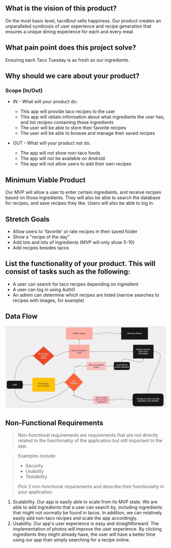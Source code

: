 ## What is the vision of this product?

On the most basic level, tacoBout sells happiness. Our product creates an unparalleled symbiosis of user experience and recipe generation that ensures a unique dining experience for each and every meal.

## What pain point does this project solve?

Ensuring each Taco Tuesday is as fresh as our ingredients. 

## Why should we care about your product?

### Scope (In/Out)

- IN - What will your product do:
  - This app will provide taco recipes to the user
  - This app will obtain information about what ingredients the user has, and list recipes containing those ingredients
  - The user will be able to store their favorite recipes
  - The user will be able to browse and manage their saved recipes

- OUT - What will your product not do.
  - The app will not show non-taco foods
  - The app will not be available on Android
  - The app will not allow users to add their own recipes

## Minimum Viable Product

Our MVP will allow a user to enter certain ingredients, and receive recipes based on those ingredients. They will also be able to search the database for recipes, and save recipes they like. Users will also be able to log in.


## Stretch Goals

- Allow users to 'favorite' or rate recipes in their saved folder
- Show a "recipe of the day"
- Add lots and lots of ingredients (MVP will only show 5-10)
- Add recipes besides tacos


## List the functionality of your product. This will consist of tasks such as the following:

- A user can search for taco recipes depending on ingredient
- A user can log in using Auth0
- An admin can determine which recipes are listed (narrow searches to recipes with images, for example)


## Data Flow

![wireframe](tacoWireframe.JPG)


## Non-Functional Requirements

> Non-functional requirements are requirements that are not directly related to the functionality of the application but still important to the app.

> Examples include:
> - Security
> - Usability
> - Testability

>Pick 2 non-functional requirements and describe their functionality in your application.

1. Scalability. Our app is easily able to scale from its MVP state. We are able to add ingredients that a user can search by, including ingredients that might not normally be found in tacos. In addition, we can relatively easily add non-taco recipes and scale the app accordingly.
2. Usability. Our app's user experience is easy and straightforward. The implementation of photos will improve the user experience. By clicking ingredients they might already have, the user will have a better time using our app than simply searching for a recipe online.
